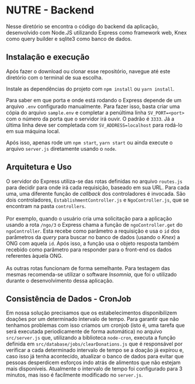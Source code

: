 # NUTRE - Backend

Nesse diretório se encontra o código do backend da aplicação, desenvolvido com Node.JS utilizando Express como framework web, Knex como query builder e sqlite3 como banco de dados.

## Instalação e execução
Após fazer o download ou clonar esse repositório, navegue até este diretório com o terminal de sua escolha.

Instale as dependências do projeto com ```npm install``` ou ```yarn install```.

Para saber em que porta e onde está rodando o Express depende de um arquivo ```.env``` configurado manualmente. Para fazer isso, basta criar uma cópia do arquivo ```sample.env``` e completar a penúltima linha ```SV_PORT=<port>``` com o número da porta que o servidor irá ouvir. O padrão é ```3333```. Já a última linha deve ser completada com ```SV_ADDRESS=localhost``` para rodá-lo em sua máquina local.

Após isso, apenas rode um ```npm start```, ```yarn start``` ou ainda execute o arquivo ```server.js``` diretamente usando o ```node```.

## Arquitetura e Uso
O servidor do Express utiliza-se das rotas definidas no arquivo ```routes.js``` para decidir para onde irá cada requisição, baseado em sua URL. Para cada uma, uma diferente função de *callback* dos controladores é invocada. São dois controladores, ```EstablishmentController.js``` e ```NgoController.js```, que se encontram na pasta ```controllers```.<br><br>
Por exemplo, quando o usuário cria uma solicitação para a aplicação usando a rota ```/ngo/3``` o Express chama a função de ```ngoController.get``` do ```ngoController```. Esta recebe como parâmetro a requisição e usa o ```id``` dos parâmetros da *query* para buscar no banco de dados (usando o *Knex*) a ONG com aquela ```id```. Após isso, a função usa o objeto resposta também recebido como parâmetro para responder para o front-end os dados referentes àquela ONG.<br><br>
As outras rotas funcionam de forma semelhante. Para testagem das mesmas recomenda-se utilizar o software *Insomnia*, que foi o utilizado durante o desenvolvimento dessa aplicação.

## Consistência de Dados - CronJob
Em nossa solução precisamos que os estabelecimentos disponibilizem doações por um determinado intervalo de tempo. Para garantir que não tenhamos problemas com isso criamos um cronjob (isto é, uma tarefa que será executada periodicamente de forma automática) no arquivo ```src/server.js``` que, utilizando a biblioteca ```node-cron```, executa a função definida em ```src/database/jobs/clearDonations.js```  que é responsável por verificar a cada determinado intervalo de tempo se a doação já expirou e, caso isso já tenha acontecido, atualizar o banco de dados para evitar que pessoas desperdicem esforços indo atrás de alimentos que não estejam mais disponíveis. Atualmente o intervalo de tempo foi configurado para 3 minutos, mas isso é facilmente modificado no ```server.js```.